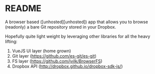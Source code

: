 README
======

A browser based ([unhosted][unhosted]) app that allows you to browse (readonly) a bare Git repository stored in your Dropbox.

Hopefully quite light weight by leveraging other libraries for all the heavy lifting:

1. VueJS UI layer (home grown)
2. Git layer (https://github.com/es-git/es-git)
3. FS layer (https://github.com/jvilk/BrowserFS)
4. Dropbox API (http://dropbox.github.io/dropbox-sdk-js/)
